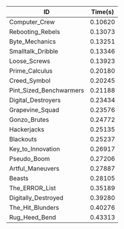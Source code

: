 |ID|Time(s)|
|-|-|
|Computer_Crew|0.10620|
|Rebooting_Rebels|0.13073|
|Byte_Mechanics|0.13251|
|Smalltalk_Dribble|0.13346|
|Loose_Screws|0.13923|
|Prime_Calculus|0.20180|
|Creed_Symbol|0.20245|
|Pint_Sized_Benchwarmers|0.21188|
|Digital_Destroyers|0.23434|
|Grapevine_Squad|0.23576|
|Gonzo_Brutes|0.24772|
|Hackerjacks|0.25135|
|Blackouts|0.25237|
|Key_to_Innovation|0.26917|
|Pseudo_Boom|0.27206|
|Artful_Maneuvers|0.27887|
|Beasts|0.28105|
|The_ERROR_List|0.35189|
|Digitally_Destroyed|0.39280|
|The_Hit_Blunders|0.40276|
|Rug_Heed_Bend|0.43313|
